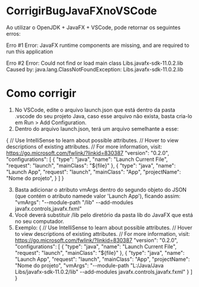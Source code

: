 # CorrigirBugJavaFXnoVSCode
Ao utilizar o OpenJDK + JavaFX + VSCode, pode retornar os seguintes erros:

Erro #1
Error: JavaFX runtime components are missing, and are required to run this application

Erro #2
Error: Could not find or load main class Libs.javafx-sdk-11.0.2.lib
Caused by: java.lang.ClassNotFoundException: Libs.javafx-sdk-11.0.2.lib

# Como corrigir
1. No VSCode, edite o arquivo launch.json que está dentro da pasta .vscode do seu projeto Java, caso esse arquivo não exista, basta cria-lo em Run > Add Configuration.
2. Dentro do arquivo launch.json, terá um arquivo semelhante a esse:

{
  // Use IntelliSense to learn about possible attributes.
  // Hover to view descriptions of existing attributes.
  // For more information, visit: https://go.microsoft.com/fwlink/?linkid=830387
  "version": "0.2.0",
  "configurations": [
    {
      "type": "java",
      "name": "Launch Current File",
      "request": "launch",
      "mainClass": "${file}"
    },
    {
      "type": "java",
      "name": "Launch App",
      "request": "launch",
      "mainClass": "App",
      "projectName": "Nome do projeto",
    }
  ]
}

3. Basta adicionar o atributo vmArgs dentro do segundo objeto do JSON (que contém o atributo namede valor 'Launch App'), ficando assim: "vmArgs": "--module-path \"<javafx>/lib\" --add-modules javafx.controls,javafx.fxml"
4. Você deverá substituir <javafx>/lib pelo diretório da pasta lib do JavaFX que está no seu computador.
5. Exemplo:
  {
  // Use IntelliSense to learn about possible attributes.
  // Hover to view descriptions of existing attributes.
  // For more information, visit: https://go.microsoft.com/fwlink/?linkid=830387
  "version": "0.2.0",
  "configurations": [
    {
      "type": "java",
      "name": "Launch Current File",
      "request": "launch",
      "mainClass": "${file}"
    },
    {
      "type": "java",
      "name": "Launch App",
      "request": "launch",
      "mainClass": "App",
      "projectName": "Nome do projeto",
      "vmArgs": "--module-path \"L:/Java/Java Libs/javafx-sdk-11.0.2/lib\" --add-modules javafx.controls,javafx.fxml"
    }
  ]
}
